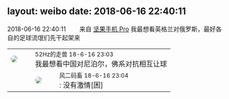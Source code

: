 layout: weibo
date: 2018-06-16 22:40:11
---
<meta name="referrer" content="no-referrer" />

2018-06-16 22:40:11  &nbsp;&nbsp;&nbsp;&nbsp;&nbsp;&nbsp; 来自 <a href="http://app.weibo.com/t/feed/Z4AgP" rel="nofollow">坚果手机 Pro</a>
我最想看英格兰对俄罗斯，最好各自的足球流氓们先干起架来 ​​​

<table style="width: 100%;">
  <tr>
    <td style="width: 40px;"><img style="border-radius:50%" src="https://tva4.sinaimg.cn/crop.0.0.180.180.50/8beaf773jw1e8qgp5bmzyj2050050aa8.jpg?KID=imgbed,tva&Expires=1624463472&ssig=JnmwZPngoN"></td>
    <td colspan="2"><small>52Hz的走兽 18-6-16 23:03</small><br/>我最想看中国对尼泊尔，佛系对抗相互让球</td>
  </tr>
  <tr>
    <td/>
    <td style="width: 40px;"><img style="border-radius:50%" src="https://tva3.sinaimg.cn/crop.0.0.639.639.50/6d2a6003jw8f3idy69w2gj20hs0hrt9g.jpg?KID=imgbed,tva&Expires=1624463472&ssig=feFN3ntpOX"></td>
    <td><small>风二码畜 18-6-16 23:04</small><br/>: 没有激情[困]</td>
  </tr>
</table>
